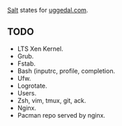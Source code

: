 [Salt][s] states for [uggedal.com][u].

TODO
----

* LTS Xen Kernel.
* Grub.
* Fstab.
* Bash (inputrc, profile, completion.
* Ufw.
* Logrotate.
* Users.
* Zsh, vim, tmux, git, ack.
* Nginx.
* Pacman repo served by nginx.

[s]: http://saltstack.org
[u]: http://uggedal.com

